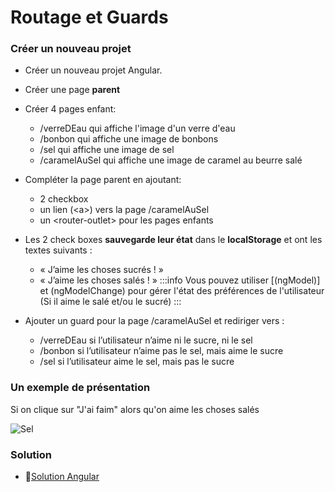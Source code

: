 # Routage et Guards

### Créer un nouveau projet
- Créer un nouveau projet Angular.
- Créer une page **parent**
- Créer 4 pages enfant:
    - /verreDEau qui affiche l'image d'un verre d'eau
    - /bonbon qui affiche une image de bonbons
    - /sel qui affiche une image de sel
    - /caramelAuSel qui affiche une image de caramel au beurre salé

- Compléter la page parent en ajoutant:
    - 2 checkbox
    - un lien (\<a\>) vers la page /caramelAuSel
    - un \<router-outlet\> pour les pages enfants

- Les 2 check boxes **sauvegarde leur état** dans le **localStorage** et ont les textes suivants :
    - « J’aime les choses sucrés ! »
    - « J’aime les choses salés ! »
:::info
Vous pouvez utiliser [(ngModel)] et (ngModelChange) pour gérer l'état des préférences de l'utilisateur (Si il aime le salé et/ou le sucré)
:::
- Ajouter un guard pour la page /caramelAuSel et rediriger vers :
    - /verreDEau si l’utilisateur n’aime ni le sucre, ni le sel
    - /bonbon si l’utilisateur n’aime pas le sel, mais aime le sucre
    - /sel si l’utilisateur aime le sel, mais pas le sucre

### Un exemple de présentation
Si on clique sur "J'ai faim" alors qu'on aime les choses salés

![Sel](/img/exercices/guards/sel.png)

### Solution
- 🔗[Solution Angular](https://github.com/CEM-420-5W5/ngGuards)
